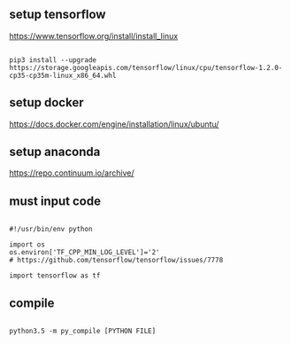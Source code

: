 ## setup tensorflow

<https://www.tensorflow.org/install/install_linux>

<pre><code>
pip3 install --upgrade https://storage.googleapis.com/tensorflow/linux/cpu/tensorflow-1.2.0-cp35-cp35m-linux_x86_64.whl
</code></pre>

## setup docker

<https://docs.docker.com/engine/installation/linux/ubuntu/>

## setup anaconda

<https://repo.continuum.io/archive/>

## must input code

<pre><code>
#!/usr/bin/env python

import os
os.environ['TF_CPP_MIN_LOG_LEVEL']='2' 
# https://github.com/tensorflow/tensorflow/issues/7778

import tensorflow as tf
</code></pre>

## compile
<pre><code>
python3.5 -m py_compile [PYTHON FILE]
</code></pre>
